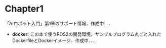 # Chapter1
「AIロボット入門」第1章のサポート情報．作成中．．．

- **docker:** この本で使うROS2の開発環境，サンプルプログラム丸ごと入れたDockerfileとDockerイメージ．作成中．．．


   
